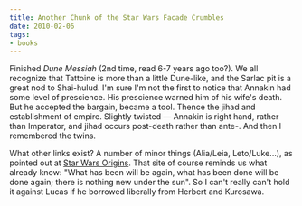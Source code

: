 ```yaml
---
title: Another Chunk of the Star Wars Facade Crumbles
date: 2010-02-06
tags:
- books
---
```


Finished _Dune Messiah_ (2nd time, read 6-7 years ago too?). We all recognize
that Tattoine is more than a little Dune-like, and the Sarlac pit is a great nod
to Shai-hulud. I'm sure I'm not the first to notice that Annakin had some level
of prescience. His prescience warned him of his wife's death. But he accepted the
bargain, became a tool. Thence the jihad and establishment of empire. Slightly
twisted &mdash; Annakin is right hand, rather than Imperator, and jihad occurs
post-death rather than ante-. And then I remembered the twins.

<!-- truncate -->

What other links exist? A number of minor things (Alia/Leia, Leto/Luke...), as
pointed out at [Star Wars Origins](http://www.moongadget.com/origins/dune.html).
That site of course reminds us what already know: "What has been will be again,
what has been done will be done again; there is nothing new under the sun". So I
can't really can't hold it against Lucas if he borrowed liberally from Herbert
and Kurosawa.
